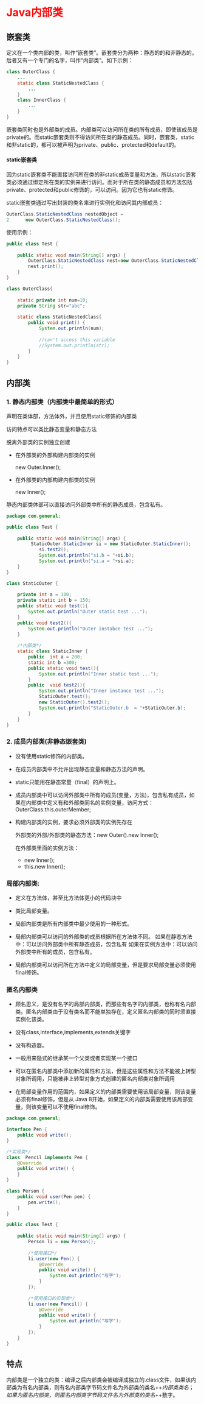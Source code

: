 # <font color="red">Java内部类</font>

## 嵌套类

定义在一个类内部的类，叫作“嵌套类”。嵌套类分为两种：静态的的和非静态的。后者又有一个专门的名字，叫作“内部类”。如下示例：

```java
class OuterClass {
    ...
    static class StaticNestedClass {
        ...
    }
    class InnerClass {
        ...
    }
}
```

嵌套类同时也是外部类的成员。内部类可以访问所在类的所有成员，即使该成员是private的。而static嵌套类则不得访问所在类的静态成员。同时，嵌套类，static和非static的，都可以被声明为private、public、protected和default的。

#### static嵌套类

因为static嵌套类不能直接访问所在类的非static成员变量和方法，所以static嵌套类必须通过绑定所在类的实例来进行访问。而对于所在类的静态成员和方法包括private、protected和public修饰的，可以访问。因为它也有static修饰。

static嵌套类通过写出封装的类名来进行实例化和访问其内部成员：

```java
OuterClass.StaticNestedClass nestedObject =
2      new OuterClass.StaticNestedClass();
```

使用示例：

```java
public class Test {
	
	public static void main(String[] args) {
		OuterClass.StaticNestedClass nest=new OuterClass.StaticNestedClass();
		nest.print();
	}
}

class OuterClass{
	
	static private int num=10;
	private String str="abc";
	
	static class StaticNestedClass{
		public void print() {
			System.out.println(num);
			
			//can't access this variable
			//System.out.println(str);
		}
	}
}
```


## 内部类

### 1. 静态内部类（内部类中最简单的形式）

声明在类体部，方法体外，并且使用static修饰的内部类

访问特点可以类比静态变量和静态方法

脱离外部类的实例独立创建

- 在外部类的外部构建内部类的实例

	new Outer.Inner();

- 在外部类的内部构建内部类的实例

	new Inner();

静态内部类体部可以直接访问外部类中所有的静态成员，包含私有。

```java
package com.general;

public class Test {
	
	public static void main(String[] args) {
		 StaticOuter.StaticInner si = new StaticOuter.StaticInner();  
	        si.test2();  
	        System.out.println("si.b = "+si.b);  
	        System.out.println("si.a = "+si.a);  
	}
}

class StaticOuter {  
	
	private int a = 100;  
	private static int b = 150;  
	public static void test(){  
	    System.out.println("Outer static test ...");  
	}  
	public void test2(){  
	    System.out.println("Outer instabce test ...");  
	}     
  
	/*内部类*/
    static class StaticInner {  
        public  int a = 200;  
        static int b =300;  
        public static void test(){  
            System.out.println("Inner static test ...");  
        }  
        public  void test2(){  
            System.out.println("Inner instance test ...");  
            StaticOuter.test();  
            new StaticOuter().test2();  
            System.out.println("StaticOuter.b  = "+StaticOuter.b);  
        }     
    }  
} 
```

### 2. 成员内部类(非静态嵌套类)

- 没有使用static修饰的内部类。

- 在成员内部类中不允许出现静态变量和静态方法的声明。

- static只能用在静态常量（final）的声明上。

- 成员内部类中可以访问外部类中所有的成员(变量，方法)，包含私有成员，如果在内部类中定义有和外部类同名的实例变量，访问方式：OuterClass.this.outerMember;

- 构建内部类的实例，要求必须外部类的实例先存在

	外部类的外部/外部类的静态方法：new Outer().new Inner();

    在外部类里面的实例方法：
    - new Inner();
    - this.new Inner();

### 局部内部类:

- 定义在方法体，甚至比方法体更小的代码块中

- 类比局部变量。

- 局部内部类是所有内部类中最少使用的一种形式。

- 局部内部类可以访问的外部类的成员根据所在方法体不同。
    如果在静态方法中：可以访问外部类中所有静态成员，包含私有
    如果在实例方法中：可以访问外部类中所有的成员，包含私有。

- 局部内部类可以访问所在方法中定义的局部变量，但是要求局部变量必须使用final修饰。

### 匿名内部类

- 顾名思义，是没有名字的局部内部类，而那些有名字的内部类，也称有名内部类。匿名内部类由于没有类名而不能单独存在，定义匿名内部类的同时须直接实例化该类。

- 没有class,interface,implements,extends关键字

- 没有构造器。

- 一般用来隐式的继承某一个父类或者实现某一个接口

- 可以在匿名内部类中添加新的属性和方法，但是这些属性和方法不能被上转型对象所调用，只能被非上转型对象方式创建的匿名内部类对象所调用

- 在局部变量作用的范围内，如果定义的内部类需要使用该局部变量，则该变量必须有final修饰，但是从 Java 8开始，如果定义的内部类需要使用该局部变量，则该变量可以不使用final修饰。

```java
package com.general;

interface Pen {  
    public void write();  
}  

/*实现类*/
class  Pencil implements Pen {  
    @Override  
    public void write() {  
    }  
}

class Person {  
    public void user(Pen pen) {  
        pen.write();  
    }  
}  

public class Test {
	
	public static void main(String[] args) {
		Person li = new Person();  
        
        /*使用接口*/
        li.user(new Pen() {  
            @Override  
            public void write() {  
                System.out.println("写字");  
            }  
        }); 
        
        /*使用接口的实现类*/
        li.user(new Pencil() {
        	@Override
        	public void write() {
        		System.out.println("写字");
        	}
        });
	}
}

```

## 特点

内部类是一个独立的类：编译之后内部类会被编译成独立的.class文件，如果该内部类为有名内部类，则有名内部类字节码文件名为外部类的类名+$+内部类类名；如果为匿名内部类，则匿名内部类字节码文件名为外部类的类名+$+数字。
